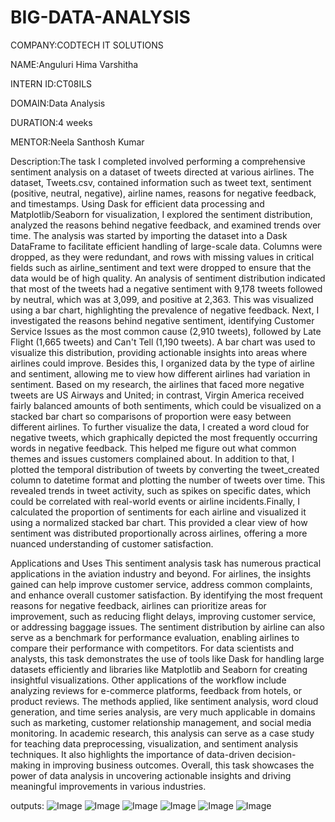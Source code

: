 # BIG-DATA-ANALYSIS

COMPANY:CODTECH IT SOLUTIONS

NAME:Anguluri Hima Varshitha

INTERN ID:CT08ILS

DOMAIN:Data Analysis

DURATION:4 weeks

MENTOR:Neela Santhosh Kumar

Description:The task I completed involved performing a comprehensive sentiment analysis on a dataset of tweets directed at various airlines. The dataset, Tweets.csv, contained information such as tweet text, sentiment (positive, neutral, negative), airline names, reasons for negative feedback, and timestamps. Using Dask for efficient data processing and Matplotlib/Seaborn for visualization, I explored the sentiment distribution, analyzed the reasons behind negative feedback, and examined trends over time. The analysis was started by importing the dataset into a Dask DataFrame to facilitate efficient handling of large-scale data. Columns were dropped, as they were redundant, and rows with missing values in critical fields such as airline_sentiment and text were dropped to ensure that the data would be of high quality. An analysis of sentiment distribution indicated that most of the tweets had a negative sentiment with 9,178 tweets followed by neutral, which was at 3,099, and positive at 2,363. This was visualized using a bar chart, highlighting the prevalence of negative feedback.
Next, I investigated the reasons behind negative sentiment, identifying Customer Service Issues as the most common cause (2,910 tweets), followed by Late Flight (1,665 tweets) and Can't Tell (1,190 tweets). A bar chart was used to visualize this distribution, providing actionable insights into areas where airlines could improve. Besides this, I organized data by the type of airline and sentiment, allowing me to view how different airlines had variation in sentiment. Based on my research, the airlines that faced more negative tweets are US Airways and United; in contrast, Virgin America received fairly balanced amounts of both sentiments, which could be visualized on a stacked bar chart so comparisons of proportion were easy between different airlines.
To further visualize the data, I created a word cloud for negative tweets, which graphically depicted the most frequently occurring words in negative feedback. This helped me figure out what common themes and issues customers complained about. In addition to that, I plotted the temporal distribution of tweets by converting the tweet_created column to datetime format and plotting the number of tweets over time. This revealed trends in tweet activity, such as spikes on specific dates, which could be correlated with real-world events or airline incidents.Finally, I calculated the proportion of sentiments for each airline and visualized it using a normalized stacked bar chart. This provided a clear view of how sentiment was distributed proportionally across airlines, offering a more nuanced understanding of customer satisfaction.

Applications and Uses
This sentiment analysis task has numerous practical applications in the aviation industry and beyond. For airlines, the insights gained can help improve customer service, address common complaints, and enhance overall customer satisfaction. By identifying the most frequent reasons for negative feedback, airlines can prioritize areas for improvement, such as reducing flight delays, improving customer service, or addressing baggage issues. The sentiment distribution by airline can also serve as a benchmark for performance evaluation, enabling airlines to compare their performance with competitors.
For data scientists and analysts, this task demonstrates the use of tools like Dask for handling large datasets efficiently and libraries like Matplotlib and Seaborn for creating insightful visualizations. Other applications of the workflow include analyzing reviews for e-commerce platforms, feedback from hotels, or product reviews. The methods applied, like sentiment analysis, word cloud generation, and time series analysis, are very much applicable in domains such as marketing, customer relationship management, and social media monitoring.
In academic research, this analysis can serve as a case study for teaching data preprocessing, visualization, and sentiment analysis techniques. It also highlights the importance of data-driven decision-making in improving business outcomes. Overall, this task showcases the power of data analysis in uncovering actionable insights and driving meaningful improvements in various industries.

outputs:
![Image](https://github.com/user-attachments/assets/bbd481a9-13dc-41be-90ec-d0947fbc309d)
![Image](https://github.com/user-attachments/assets/47b51b93-22ff-4995-a6e3-c748848ac15a)
![Image](https://github.com/user-attachments/assets/93e76664-f87d-43d5-8386-cdc69a4f945e)
![Image](https://github.com/user-attachments/assets/40f8e379-18df-4268-b559-04e535c491cb)
![Image](https://github.com/user-attachments/assets/21ad3243-8671-43dd-9ffa-37eeb125b7b8)
![Image](https://github.com/user-attachments/assets/d8f6535c-19e2-4cde-b020-6f40822b12e1)
